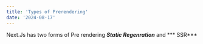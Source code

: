 ```yaml
---
title: 'Types of Prerendering'
date: '2024-08-17'
---
```



Next.Js has two forms of Pre rendering ***Static Regenration*** and *** SSR***